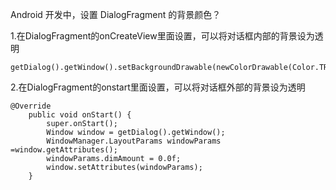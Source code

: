 

 Android 开发中，设置 DialogFragment 的背景颜色？

1.在DialogFragment的onCreateView里面设置，可以将对话框内部的背景设为透明

~~~
getDialog().getWindow().setBackgroundDrawable(newColorDrawable(Color.TRANSPARENT));  
~~~ 

2.在DialogFragment的onstart里面设置，可以将对话框外部的背景设为透明
~~~
@Override  
    public void onStart() {  
        super.onStart();  
        Window window = getDialog().getWindow();  
        WindowManager.LayoutParams windowParams =window.getAttributes();  
        windowParams.dimAmount = 0.0f;  
        window.setAttributes(windowParams);  
    } 
~~~


